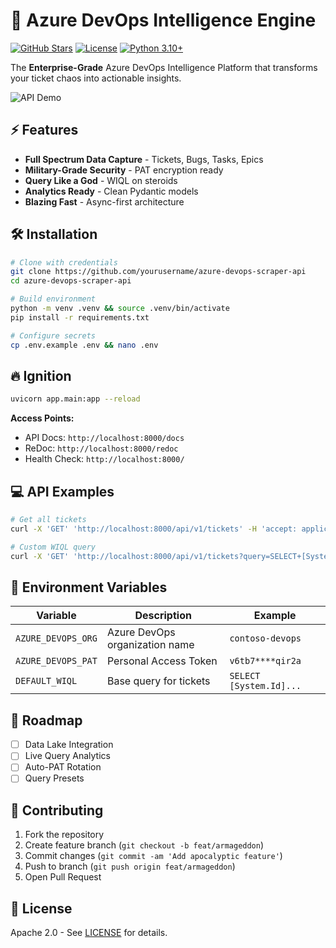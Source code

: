 # 🚀 Azure DevOps Intelligence Engine

[![GitHub Stars](https://img.shields.io/github/stars/yourusername/azure-devops-scraper-api?style=for-the-badge)](https://github.com/yourusername/azure-devops-scraper-api/stargazers)
[![License](https://img.shields.io/badge/License-Apache_2.0-blue.svg?style=for-the-badge)](https://opensource.org/licenses/Apache-2.0)
[![Python 3.10+](https://img.shields.io/badge/python-3.10+-blue.svg?style=for-the-badge&logo=python&logoColor=white)](https://www.python.org/)

The **Enterprise-Grade** Azure DevOps Intelligence Platform that transforms your ticket chaos into actionable insights.

![API Demo](https://via.placeholder.com/800x400.png?text=Swagger+UI+Demo+Shot)

## ⚡ Features

- **Full Spectrum Data Capture** - Tickets, Bugs, Tasks, Epics
- **Military-Grade Security** - PAT encryption ready
- **Query Like a God** - WIQL on steroids
- **Analytics Ready** - Clean Pydantic models
- **Blazing Fast** - Async-first architecture

## 🛠️ Installation

```bash
# Clone with credentials
git clone https://github.com/yourusername/azure-devops-scraper-api
cd azure-devops-scraper-api

# Build environment
python -m venv .venv && source .venv/bin/activate
pip install -r requirements.txt

# Configure secrets
cp .env.example .env && nano .env
```

## 🔥 Ignition

```bash
uvicorn app.main:app --reload
```

**Access Points:**
- API Docs: `http://localhost:8000/docs`
- ReDoc: `http://localhost:8000/redoc`
- Health Check: `http://localhost:8000/`

## 💻 API Examples

```bash
# Get all tickets
curl -X 'GET' 'http://localhost:8000/api/v1/tickets' -H 'accept: application/json'

# Custom WIQL query
curl -X 'GET' 'http://localhost:8000/api/v1/tickets?query=SELECT+[System.Id]+FROM+WorkItems+WHERE+[System.Tags]+CONTAINS+"CRITICAL"' -H 'accept: application/json'
```

## 🌌 Environment Variables

| Variable | Description | Example |
|----------|-------------|---------|
| `AZURE_DEVOPS_ORG` | Azure DevOps organization name | `contoso-devops` |
| `AZURE_DEVOPS_PAT` | Personal Access Token | `v6tb7****qir2a` |
| `DEFAULT_WIQL` | Base query for tickets | `SELECT [System.Id]...` |

## 🚨 Roadmap

- [ ] Data Lake Integration
- [ ] Live Query Analytics
- [ ] Auto-PAT Rotation
- [ ] Query Presets

## 🤝 Contributing

1. Fork the repository
2. Create feature branch (`git checkout -b feat/armageddon`)
3. Commit changes (`git commit -am 'Add apocalyptic feature'`)
4. Push to branch (`git push origin feat/armageddon`)
5. Open Pull Request

## 📜 License

Apache 2.0 - See [LICENSE](LICENSE) for details.